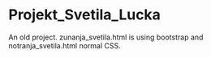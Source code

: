 # Projekt_Svetila_Lucka
An old project. zunanja_svetila.html is using bootstrap and notranja_svetila.html normal CSS.
